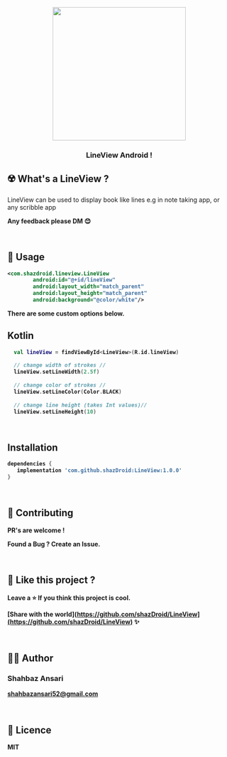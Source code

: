 <!-- logo -->
<p align="center">
  <img width='300' src="shazdroid_logo.png">
</p>

<!-- tag line -->
<h3 align='center'> LineView Android ! </h3>


## ☢️ What's a LineView ?

LineView can be used to display book like lines e.g in note taking app, or any scribble app

<strong>Any feedback please DM 😊

<br/>



## 🌻 Usage

```xml
<com.shazdroid.lineview.LineView
        android:id="@+id/lineView"
        android:layout_width="match_parent"
        android:layout_height="match_parent"
        android:background="@color/white"/>
```
There are some custom options below.
  
## Kotlin
```kotlin
  val lineView = findViewById<LineView>(R.id.lineView)
  
  // change width of strokes //
  lineView.setLineWidth(2.5f)
  
  // change color of strokes //
  lineView.setLineColor(Color.BLACK)
  
  // change line height (takes Int values)//
  lineView.setLineHeight(10)  
```



<br/>


## Installation
```gradle
dependencies {
   implementation 'com.github.shazDroid:LineView:1.0.0'
}
```
<br/>


## 💙 Contributing

PR's are welcome !

Found a Bug ? Create an Issue.

<br/>




## 💖 Like this project ?

Leave a ⭐ If you think this project is cool.

[Share with the world](https://github.com/shazDroid/LineView](https://github.com/shazDroid/LineView) ✨

<br/>




## 👨‍💻 Author

### Shahbaz Ansari

shahbazansari52@gmail.com

<br/>




## 🍁 Licence

**MIT**
